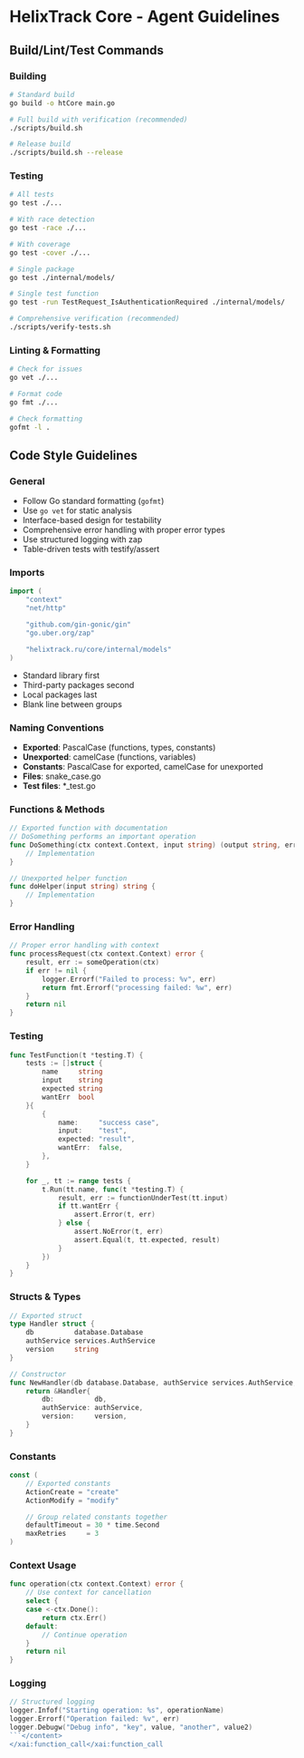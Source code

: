 # HelixTrack Core - Agent Guidelines

## Build/Lint/Test Commands

### Building
```bash
# Standard build
go build -o htCore main.go

# Full build with verification (recommended)
./scripts/build.sh

# Release build
./scripts/build.sh --release
```

### Testing
```bash
# All tests
go test ./...

# With race detection
go test -race ./...

# With coverage
go test -cover ./...

# Single package
go test ./internal/models/

# Single test function
go test -run TestRequest_IsAuthenticationRequired ./internal/models/

# Comprehensive verification (recommended)
./scripts/verify-tests.sh
```

### Linting & Formatting
```bash
# Check for issues
go vet ./...

# Format code
go fmt ./...

# Check formatting
gofmt -l .
```

## Code Style Guidelines

### General
- Follow Go standard formatting (`gofmt`)
- Use `go vet` for static analysis
- Interface-based design for testability
- Comprehensive error handling with proper error types
- Use structured logging with zap
- Table-driven tests with testify/assert

### Imports
```go
import (
    "context"
    "net/http"

    "github.com/gin-gonic/gin"
    "go.uber.org/zap"

    "helixtrack.ru/core/internal/models"
)
```
- Standard library first
- Third-party packages second
- Local packages last
- Blank line between groups

### Naming Conventions
- **Exported**: PascalCase (functions, types, constants)
- **Unexported**: camelCase (functions, variables)
- **Constants**: PascalCase for exported, camelCase for unexported
- **Files**: snake_case.go
- **Test files**: *_test.go

### Functions & Methods
```go
// Exported function with documentation
// DoSomething performs an important operation
func DoSomething(ctx context.Context, input string) (output string, err error) {
    // Implementation
}

// Unexported helper function
func doHelper(input string) string {
    // Implementation
}
```

### Error Handling
```go
// Proper error handling with context
func processRequest(ctx context.Context) error {
    result, err := someOperation(ctx)
    if err != nil {
        logger.Errorf("Failed to process: %v", err)
        return fmt.Errorf("processing failed: %w", err)
    }
    return nil
}
```

### Testing
```go
func TestFunction(t *testing.T) {
    tests := []struct {
        name     string
        input    string
        expected string
        wantErr  bool
    }{
        {
            name:     "success case",
            input:    "test",
            expected: "result",
            wantErr:  false,
        },
    }

    for _, tt := range tests {
        t.Run(tt.name, func(t *testing.T) {
            result, err := functionUnderTest(tt.input)
            if tt.wantErr {
                assert.Error(t, err)
            } else {
                assert.NoError(t, err)
                assert.Equal(t, tt.expected, result)
            }
        })
    }
}
```

### Structs & Types
```go
// Exported struct
type Handler struct {
    db          database.Database
    authService services.AuthService
    version     string
}

// Constructor
func NewHandler(db database.Database, authService services.AuthService, version string) *Handler {
    return &Handler{
        db:          db,
        authService: authService,
        version:     version,
    }
}
```

### Constants
```go
const (
    // Exported constants
    ActionCreate = "create"
    ActionModify = "modify"

    // Group related constants together
    defaultTimeout = 30 * time.Second
    maxRetries     = 3
)
```

### Context Usage
```go
func operation(ctx context.Context) error {
    // Use context for cancellation
    select {
    case <-ctx.Done():
        return ctx.Err()
    default:
        // Continue operation
    }
    return nil
}
```

### Logging
```go
// Structured logging
logger.Infof("Starting operation: %s", operationName)
logger.Errorf("Operation failed: %v", err)
logger.Debugw("Debug info", "key", value, "another", value2)
```</content>
</xai:function_call</xai:function_call
